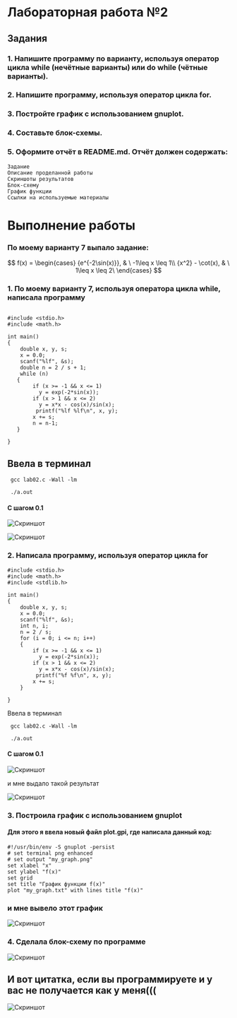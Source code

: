 # Лабораторная работа №2

## Задания

### 1. Напишите программу по варианту, используя оператор цикла while (нечётные варианты) или do while (чётные варианты).
### 2. Напишите программу, используя оператор цикла for.
### 3. Постройте график с использованием gnuplot.
### 4. Составьте блок-схемы.
### 5. Оформите отчёт в README.md. Отчёт должен содержать:

    Задание
    Описание проделанной работы
    Скриншоты результатов
    Блок-схему
    График функции
    Ссылки на используемые материалы

# Выполнение работы
### По моему варианту 7 выпало задание:


$$ f(x) =
  \begin{cases}
    {e^{-2\sin(x)}},       & \ -1\leq x \leq 1\\
    {x^2} - \cot(x),      & \  1\leq x \leq 2\  \end{cases}
$$


### 1. По моему варианту 7, используя оператора цикла while, написала программу

```

#include <stdio.h>
#include <math.h>

int main()
{
    double x, y, s;
    x = 0.0; 
    scanf("%lf", &s); 
    double n = 2 / s + 1;
    while (n) 
   {
        if (x >= -1 && x <= 1)
          y = exp(-2*sin(x));
        if (x > 1 && x <= 2)
          y = x*x - cos(x)/sin(x);
         printf("%lf %lf\n", x, y);
        x += s;
        n = n-1;
   }

}

```

 ## Ввела  в терминал 

 ```
  gcc lab02.c -Wall -lm 

```

```
 ./a.out

 ```

 #### С шагом 0.1 

![Скриншот](32.png "код")

![Скриншот](44.png "код")

### 2. Напиcала программу, используя оператор цикла for

```
#include <stdio.h>
#include <math.h>
#include <stdlib.h>

int main()
{
    double x, y, s;
    x = 0.0; 
    scanf("%lf", &s);
    int n, i;
    n = 2 / s;
    for (i = 0; i <= n; i++)  
    {
        if (x >= -1 && x <= 1)
          y = exp(-2*sin(x));
        if (x > 1 && x <= 2)
          y = x*x - cos(x)/sin(x);
         printf("%f %f\n", x, y);
        x += s;
    }

}

```
 Ввела  в терминал 

 ```
  gcc lab02.c -Wall -lm 

```
```
 ./a.out

 ```
 #### С шагом 0.1 

![Скриншот](32.png "код")

и мне выдало такой результат

![Скриншот](for44.png "код")

### 3. Построила график с использованием gnuplot
 
#### Для этого я ввела новый файл plot.gpi, где написала данный код:

```
#!/usr/bin/env -S gnuplot -persist
# set terminal png enhanced
# set output "my_graph.png"
set xlabel "x" 
set ylabel "f(x)"
set grid
set title "График функции f(x)"
plot "my_graph.txt" with lines title "f(x)"

```
### и мне вывело этот график

![Скриншот](kikas.png "код")

### 4. Сделала блок-схему по программе

![Скриншот](kill.png "код")

## И вот цитатка, если вы программируете и у вас не получается как у меня(((
![Скриншот](tt.png "код") 


